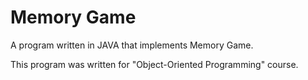 # Memory Game

A program written in JAVA that implements Memory Game.

Τhis program was written for "Object-Oriented Programming" course.
